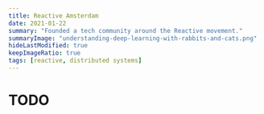 ```yaml
---
title: Reactive Amsterdam
date: 2021-01-22
summary: "Founded a tech community around the Reactive movement."
summaryImage: "understanding-deep-learning-with-rabbits-and-cats.png"
hideLastModified: true
keepImageRatio: true
tags: [reactive, distributed systems]
---
```


# TODO